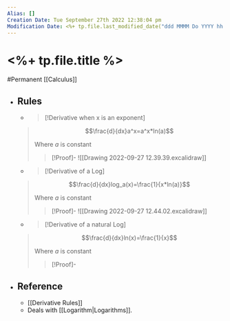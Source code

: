 ```yaml
---
Alias: []
Creation Date: Tue September 27th 2022 12:38:04 pm 
Modification Date: <%+ tp.file.last_modified_date("ddd MMMM Do YYYY hh:mm:ss a") %>
---
```

# <%+ tp.file.title %>
#Permanent [[Calculus]]

- ## Rules
	- > [!Derivative when x is an exponent]
	> $$\frac{d}{dx}a^x=a^x*ln(a)$$
	> 
	> Where $a$ is constant
	> > [!Proof]-
	> > ![[Drawing 2022-09-27 12.39.39.excalidraw]]
	
	- > [!Derivative of a Log]
	> $$\frac{d}{dx}log_a(x)=\frac{1}{x*ln(a)}$$
	> 
	> Where $a$ is constant
	> > [!Proof]-
	> > ![[Drawing 2022-09-27 12.44.02.excalidraw]]
	
	- > [!Derivative of a natural Log]
	> $$\frac{d}{dx}ln(x)=\frac{1}{x}$$
	> 
	> Where $a$ is constant
	> > [!Proof]-
	> > 
- ## Reference
	- [[Derivative Rules]]
	- Deals with [[Logarithm|Logarithms]].